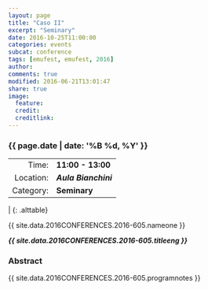```yaml
---
layout: page
title: "Caso II"
excerpt: "Seminary"
date: 2016-10-25T11:00:00
categories: events
subcat: conference
tags: [emufest, emufest, 2016]
author:
comments: true
modified: 2016-06-21T13:01:47
share: true
image:
  feature:
  credit:
  creditlink:
---
```


### {{ page.date | date: '%B %d, %Y' }}

|  |  |
|------------:|:------------|
| Time: | **11:00 - 13:00** |
| Location: | ***Aula Bianchini*** |
| Category: | **Seminary** |
|
{: .alttable}

{{ site.data.2016CONFERENCES.2016-605.nameone }}

***{{ site.data.2016CONFERENCES.2016-605.titleeng }}***


### Abstract

{{ site.data.2016CONFERENCES.2016-605.programnotes }}
